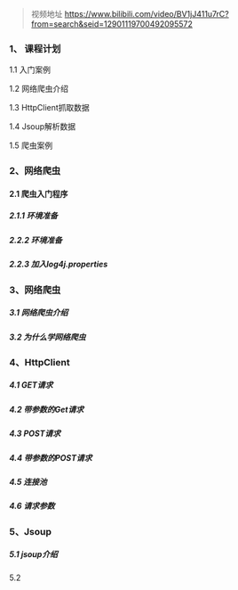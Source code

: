 > 视频地址  https://www.bilibili.com/video/BV1jJ411u7rC?from=search&seid=12901119700492095572

### 1、 课程计划

1.1 入门案例

1.2 网络爬虫介绍

1.3 HttpClient抓取数据

1.4 Jsoup解析数据

1.5 爬虫案例

### 2、网络爬虫

#### 2.1 爬虫入门程序

##### 2.1.1 环境准备

##### 2.2.2 环境准备

##### 2.2.3 加入log4j.properties



### 3、网络爬虫

##### 3.1 网络爬虫介绍



##### 3.2 为什么学网络爬虫



### 4、HttpClient

##### 4.1 GET请求

##### 4.2 带参数的Get请求

##### 4.3 POST请求

##### 4.4 带参数的POST请求

##### 4.5 连接池

##### 4.6 请求参数



### 5、Jsoup

##### 5.1 jsoup介绍

5.2 